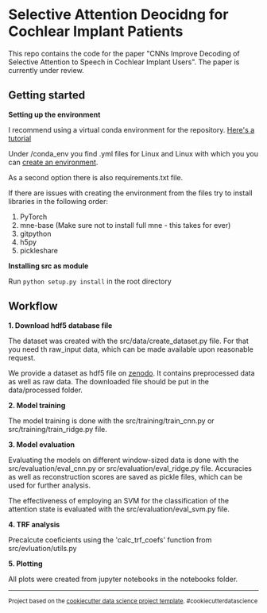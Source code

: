 Selective Attention Deocidng for Cochlear Implant Patients
==============================

This repo contains the code for the paper "CNNs Improve Decoding of Selective Attention to Speech in Cochlear Implant Users". 
The paper is currently under review.

Getting started
------------

**Setting up the environment**

I recommend using a virtual conda environment for the repository. [Here's a tutorial](https://uoa-eresearch.github.io/eresearch-cookbook/recipe/2014/11/20/conda/)

Under /conda_env you find .yml files for Linux and Linux with which you you can [create an environment](https://conda.io/projects/conda/en/latest/user-guide/tasks/manage-environments.html#creating-an-environment-from-an-environment-yml-file).

As a second option there is also  requirements.txt file.

If there are issues with creating the environment from the files try to install libraries in the following order:
1. PyTorch
2. mne-base (Make sure not to install full mne - this takes for ever)
3. gitpython
4. h5py
5. pickleshare

**Installing src as module**

Run `python setup.py install` in the root directory



Workflow
------------
**1. Download hdf5 database file**

The dataset was created with the src/data/create_dataset.py file.
For that you need th raw_input data, which can be made available upon reasonable request.

We provide a dataset as hdf5 file on [zenodo](10.5281/zenodo.10980117).
It contains preprocessed data as well as raw data.
The downloaded file should be put in the data/processed folder.


**2. Model training**

The model training is done with the src/training/train_cnn.py or src/training/train_ridge.py file.

**3. Model evaluation**

Evaluating the models on different window-sized data is done with the src/evaluation/eval_cnn.py or src/evaluation/eval_ridge.py file.
Accuracies as well as reconstruction scores are saved as pickle files, which can be used for further analysis.

The effectiveness of employing an SVM for the classification of the attention state is evaluated with the src/evaluation/eval_svm.py file.

**4. TRF analysis**

Precalcute coeficients using the 'calc_trf_coefs' function from src/evluation/utils.py

**5. Plotting**

All plots were created from jupyter notebooks in the notebooks folder.




--------

<p><small>Project based on the <a target="_blank" href="https://drivendata.github.io/cookiecutter-data-science/">cookiecutter data science project template</a>. #cookiecutterdatascience</small></p>

